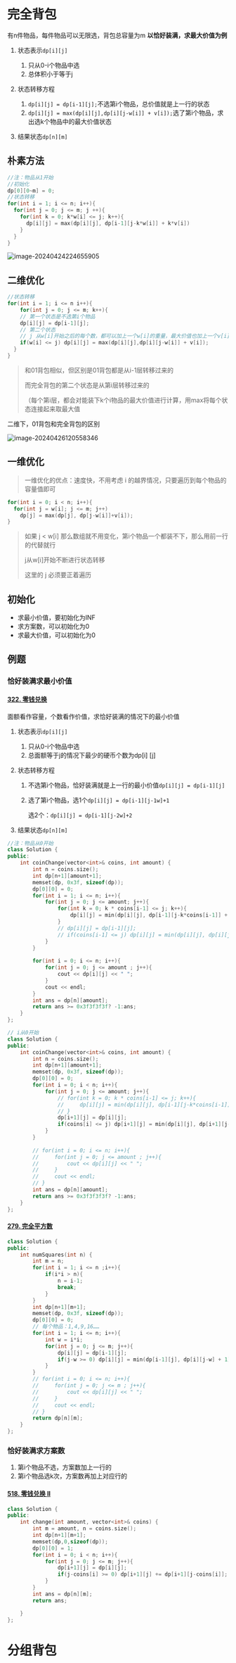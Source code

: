 # 完全背包

有n件物品，每件物品可以无限选，背包总容量为m
**以恰好装满，求最大价值为例**

1. 状态表示`dp[i][j]`
    1. 只从0-i个物品中选
    2. 总体积小于等于j

2. 状态转移方程
    1. `dp[i][j] = dp[i-1][j];`不选第i个物品，总价值就是上一行的状态
    1. `dp[i][j] = max(dp[i][j],dp[i][j-w[i]] + v[i]);`选了第i个物品，求出选k个物品中的最大价值状态
3. 结果状态`dp[n][m]`

## 朴素方法

```c++
//注：物品从1开始
//初始化
dp[0][0~m] = 0;
//状态转移
for(int i = 1; i <= n; i++){
  for(int j = 0; j <= m; j ++){
    for(int k = 0; k*w[i] <= j; k++){
      dp[i][j] = max(dp[i][j], dp[i-1][j-k*w[i]] + k*v[i])
    }
  }
}
```

![image-20240424224655905](./images/image-20240424224655905.png)



## 二维优化

```c++
//状态转移
for(int i = 1; i <= n i++){
    for(int j = 0; j <= m; k++){
    // 第一个状态是不选第i个物品
    dp[i][j] = dp[i-1][j];
    // 第二个状态
    // j 从w[i]开始之后的每个数，都可以加上一个w[i]的重量，最大价值也加上一个v[i]，然后再不断递推比较
    if(w[i] <= j) dp[i][j] = max(dp[i][j],dp[i][j-w[i]] + v[i]);
  }
}
```

> 和01背包相似，但区别是01背包都是从i-1层转移过来的
>
> 而完全背包的第二个状态是从第i层转移过来的
>
> （每个第i层，都会对能装下k个i物品的最大价值进行计算，用max将每个状态连接起来取最大值



二维下，01背包和完全背包的区别

![image-20240426120558346](./images/image-20240426120558346.png)

## 一维优化

> 一维优化的优点：速度快，不用考虑 i 的越界情况，只要遍历到每个物品的容量值即可

```c++
for(int i = 0; i < n; i++){
  for(int j = w[i]; j <= m; j++)
    dp[j] = max(dp[j], dp[j-w[i]]+v[i]);  
}
```

> 如果 j < w[i] 那么数组就不用变化，第i个物品一个都装不下，那么用前一行的代替就行
>
> j从w[i]开始不断进行状态转移
>
> 这里的 j 必须要正着遍历

## 初始化

- 求最小价值，要初始化为INF
- 求方案数，可以初始化为0
- 求最大价值，可以初始化为0

## 例题

### 恰好装满求最小价值

#### [322. 零钱兑换](https://leetcode.cn/problems/coin-change/)

面额看作容量，个数看作价值，求恰好装满的情况下的最小价值

1. 状态表示`dp[i][j]`
    1. 只从0-i个物品中选
    2. 总面额等于j的情况下最少的硬币个数为dp[i] [j]

2. 状态转移方程
    1. 不选第i个物品，恰好装满就是上一行的最小价值`dp[i][j] = dp[i-1][j]`
    
    2. 选了第i个物品，选1个`dp[i][j] = dp[i-1][j-1w]+1`
    
        选2个：`dp[i][j] = dp[i-1][j-2w]+2`
    
3. 结果状态`dp[n][m]`

```c++
//注：物品从0开始
class Solution {
public:
    int coinChange(vector<int>& coins, int amount) {
        int n = coins.size();
        int dp[n+1][amount+1];
        memset(dp, 0x3f, sizeof(dp));
        dp[0][0] = 0;
        for(int i = 1; i <= n; i++){
            for(int j = 0; j <= amount; j++){
                for(int k = 0; k * coins[i-1] <= j; k++){
                    dp[i][j] = min(dp[i][j], dp[i-1][j-k*coins[i-1]] + 1);
                }
                // dp[i][j] = dp[i-1][j];
                // if(coins[i-1] <= j) dp[i][j] = min(dp[i][j], dp[i][j-coins[i-1]] + 1);
            }
        }
        
        for(int i = 0; i <= n; i++){
            for(int j = 0; j <= amount ; j++){
                cout << dp[i][j] << " ";
            }
            cout << endl;
        }
        int ans = dp[n][amount];
        return ans >= 0x3f3f3f3f? -1:ans;
    }
};
```

```c++
// i从0开始
class Solution {
public:
    int coinChange(vector<int>& coins, int amount) {
        int n = coins.size();
        int dp[n+1][amount+1];
        memset(dp, 0x3f, sizeof(dp));
        dp[0][0] = 0;
        for(int i = 0; i < n; i++){
            for(int j = 0; j <= amount; j++){
                // for(int k = 0; k * coins[i-1] <= j; k++){
                //     dp[i][j] = min(dp[i][j], dp[i-1][j-k*coins[i-1]] + 1);
                // }
                dp[i+1][j] = dp[i][j];
                if(coins[i] <= j) dp[i+1][j] = min(dp[i][j], dp[i+1][j-coins[i]] + 1);
            }
        }
        
        // for(int i = 0; i <= n; i++){
        //     for(int j = 0; j <= amount ; j++){
        //         cout << dp[i][j] << " ";
        //     }
        //     cout << endl;
        // }
        int ans = dp[n][amount];
        return ans >= 0x3f3f3f3f? -1:ans;
    }
};
```

#### [279. 完全平方数](https://leetcode.cn/problems/perfect-squares/)

```c++
class Solution {
public:
    int numSquares(int n) {
        int m = n;
        for(int i = 1; i <= n ;i++){
            if(i*i > n){
                n = i-1;
                break;
            }
        }
        int dp[n+1][m+1];
        memset(dp, 0x3f, sizeof(dp));
        dp[0][0] = 0;
        // 每个物品：1,4,9,16……
        for(int i = 1; i <= n; i++){
            int w = i*i;
            for(int j = 0; j <= m; j++){
                dp[i][j] = dp[i-1][j];
                if(j-w >= 0) dp[i][j] = min(dp[i-1][j], dp[i][j-w] + 1);
            }
        }
        // for(int i = 0; i <= n; i++){
        //     for(int j = 0; j <= m ; j++){
        //         cout << dp[i][j] << " ";
        //     }
        //     cout << endl;
        // }
        return dp[n][m];
    }
};
```

### 恰好装满求方案数

1. 第i个物品不选，方案数加上一行的
2. 第i个物品选k次，方案数再加上对应行的

#### [518. 零钱兑换 II](https://leetcode.cn/problems/coin-change-ii/)

```c++
class Solution {
public:
    int change(int amount, vector<int>& coins) {
        int m = amount, n = coins.size();
        int dp[n+1][m+1];
        memset(dp,0,sizeof(dp));
        dp[0][0] = 1;
        for(int i = 0; i < n; i++){
            for(int j = 0; j <= m; j++){
                dp[i+1][j] = dp[i][j];
                if(j-coins[i] >= 0) dp[i+1][j] += dp[i+1][j-coins[i]];
            }
        }
        int ans = dp[n][m];
        return ans;

    }
};
```





# 分组背包
